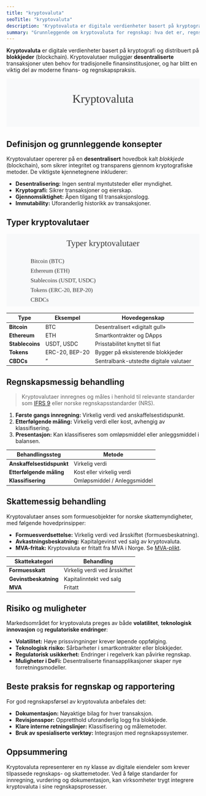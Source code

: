 ```yaml
---
title: "kryptovaluta"
seoTitle: "kryptovaluta"
description: 'Kryptovaluta er digitale verdienheter basert på kryptografi og distribuert på blokkjeder (blockchain). Kryptovalutaer muliggjør desentraliserte t...'
summary: "Grunnleggende om kryptovaluta for regnskap: hva det er, regnskapsmessig og skattemessig behandling i Norge, samt risiko og beste praksis."
---
```


**Kryptovaluta** er digitale verdienheter basert på kryptografi og distribuert på **blokkjeder** (blockchain). Kryptovalutaer muliggjør **desentraliserte** transaksjoner uten behov for tradisjonelle finansinstitusjoner, og har blitt en viktig del av moderne finans- og regnskapspraksis.

![Kryptovaluta](kryptovaluta-image.svg)

## Definisjon og grunnleggende konsepter

Kryptovalutaer opererer på en **desentralisert** hovedbok kalt *blokkjede* (blockchain), som sikrer integritet og transparens gjennom kryptografiske metoder. De viktigste kjennetegnene inkluderer:

* **Desentralisering:** Ingen sentral myntutsteder eller myndighet.
* **Kryptografi:** Sikrer transaksjoner og eierskap.
* **Gjennomsiktighet:** Åpen tilgang til transaksjonslogg.
* **Immutability:** Uforanderlig historikk av transaksjoner.

## Typer kryptovalutaer

![Typer kryptovalutaer](kryptovaluta-typer.svg)

| Type             | Eksempel       | Hovedegenskap                     |
|------------------|----------------|-----------------------------------|
| **Bitcoin**      | BTC            | Desentralisert «digitalt gull»     |
| **Ethereum**     | ETH            | Smartkontrakter og DApps          |
| **Stablecoins**  | USDT, USDC     | Prisstabilitet knyttet til fiat   |
| **Tokens**       | ERC-20, BEP-20 | Bygger på eksisterende blokkjeder |
| **CBDCs**        | ”              | Sentralbank-utstedte digitale valutaer |

## Regnskapsmessig behandling

> Kryptovalutaer innregnes og måles i henhold til relevante standarder som [IFRS 9](/blogs/regnskap/hva-er-ifrs "Hva er IFRS? Komplett Guide til Internasjonale Regnskapsstandarder") eller norske regnskapsstandarder (NRS).

1. **Første gangs innregning:** Virkelig verdi ved anskaffelsestidspunkt.
2. **Etterfølgende måling:** Virkelig verdi eller kost, avhengig av klassifisering.
3. **Presentasjon:** Kan klassifiseres som omløpsmiddel eller anleggsmiddel i balansen.

| Behandlingssteg           | Metode                      |
|---------------------------|-----------------------------|
| **Anskaffelsestidspunkt** | Virkelig verdi              |
| **Etterfølgende måling**  | Kost eller virkelig verdi   |
| **Klassifisering**        | Omløpsmiddel / Anleggsmiddel |

## Skattemessig behandling

Kryptovalutaer anses som formuesobjekter for norske skattemyndigheter, med følgende hovedprinsipper:

* **Formuesverdsettelse:** Virkelig verdi ved årsskiftet (formuesbeskatning).
* **Avkastningsbeskatning:** Kapitalgevinst ved salg av kryptovaluta.
* **MVA-fritak:** Kryptovaluta er fritatt fra MVA i Norge. Se [MVA-plikt](/blogs/regnskap/hva-er-avgiftsplikt-mva "Hva er MVA-plikt? Komplett Guide til Merverdiavgift").

| Skattekategori       | Behandling                       |
|----------------------|----------------------------------|
| **Formuesskatt**     | Virkelig verdi ved årsskiftet    |
| **Gevinstbeskatning**| Kapitalinntekt ved salg          |
| **MVA**              | Fritatt                          |

## Risiko og muligheter

Markedsområdet for kryptovaluta preges av både **volatilitet**, **teknologisk innovasjon** og **regulatoriske endringer**:

* **Volatilitet:** Høye prissvingninger krever løpende oppfølging.
* **Teknologisk risiko:** Sårbarheter i smartkontrakter eller blokkjeder.
* **Regulatorisk usikkerhet:** Endringer i regelverk kan påvirke regnskap.
* **Muligheter i DeFi:** Desentraliserte finansapplikasjoner skaper nye forretningsmodeller.

## Beste praksis for regnskap og rapportering

For god regnskapsførsel av kryptovaluta anbefales det:

* **Dokumentasjon:** Nøyaktige bilag for hver transaksjon.
* **Revisjonsspor:** Oppretthold uforanderlig logg fra blokkjede.
* **Klare interne retningslinjer:** Klassifisering og målemetoder.
* **Bruk av spesialiserte verktøy:** Integrasjon med regnskapssystemer.

## Oppsummering

Kryptovaluta representerer en ny klasse av digitale eiendeler som krever tilpassede regnskaps- og skattemetoder. Ved å følge standarder for innregning, vurdering og dokumentasjon, kan virksomheter trygt integrere kryptovaluta i sine regnskapsprosesser.







